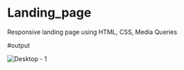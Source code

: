 # Landing_page
Responsive landing page using HTML, CSS, Media Queries

#output

![Desktop - 1](https://user-images.githubusercontent.com/99580632/218419879-57e9ff69-3dd6-4b2d-9f31-1f6aeaaa29cb.png)

